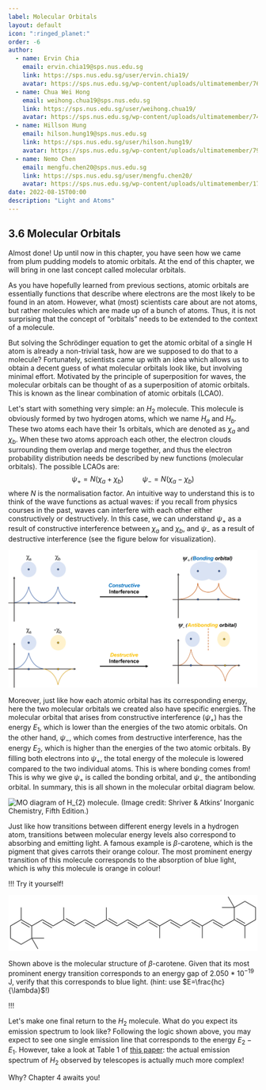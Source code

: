 ```yaml
---
label: Molecular Orbitals
layout: default
icon: ":ringed_planet:"
order: -6
author:
  - name: Ervin Chia
    email: ervin.chia19@sps.nus.edu.sg
    link: https://sps.nus.edu.sg/user/ervin.chia19/
    avatar: https://sps.nus.edu.sg/wp-content/uploads/ultimatemember/76/profile_photo-190x190.jpg?1660521922
  - name: Chua Wei Hong
    email: weihong.chua19@sps.nus.edu.sg
    link: https://sps.nus.edu.sg/user/weihong.chua19/
    avatar: https://sps.nus.edu.sg/wp-content/uploads/ultimatemember/74/profile_photo-190x190.jpg?1660522020
  - name: Hillson Hung
    email: hilson.hung19@sps.nus.edu.sg
    link: https://sps.nus.edu.sg/user/hilson.hung19/
    avatar: https://sps.nus.edu.sg/wp-content/uploads/ultimatemember/79/profile_photo-190x190.jpg?1660522020
  - name: Nemo Chen
    email: mengfu.chen20@sps.nus.edu.sg
    link: https://sps.nus.edu.sg/user/mengfu.chen20/
    avatar: https://sps.nus.edu.sg/wp-content/uploads/ultimatemember/172/profile_photo-190x190.jpg?1660521984
date: 2022-08-15T00:00
description: "Light and Atoms"
---
```



## 3.6 Molecular Orbitals

Almost done! Up until now in this chapter, you have seen how we came
from plum pudding models to atomic orbitals. At the end of this chapter,
we will bring in one last concept called molecular orbitals.

As you have hopefully learned from previous sections, atomic orbitals
are essentially functions that describe where electrons are the most
likely to be found in an atom. However, what (most) scientists care
about are not atoms, but rather molecules which are made up of a bunch
of atoms. Thus, it is not surprising that the concept of “orbitals”
needs to be extended to the context of a molecule.

But solving the Schrödinger equation to get the atomic orbital of
a single H atom is already a non-trivial task, how are we supposed
to do that to a molecule? Fortunately, scientists came up with an
idea which allows us to obtain a decent guess of what molecular orbitals
look like, but involving minimal effort. Motivated by the principle
of superposition for waves, the molecular orbitals can be thought
of as a superposition of atomic orbitals. This is known as the linear
combination of atomic orbitals (LCAO).

Let's start with something very simple: an $H_{2}$ molecule. This
molecule is obviously formed by two hydrogen atoms, which we name
$H_{a}$ and $H_{b}$. These two atoms each have their 1s orbitals,
which are denoted as $\chi_{a}$ and $\chi_{b}$. When these two atoms
approach each other, the electron clouds surrounding them overlap
and merge together, and thus the electron probability distribution
needs be described by new functions (molecular orbitals). The possible
LCAOs are: 
$$
\begin{equation}
\psi_{+}=N(\chi_{a}+\chi_{b})\hspace{30pt}\psi_{-}=N(\chi_{a}-\chi_{b})
\end{equation}
$$
where $N$ is the normalisation factor. An intuitive way to understand
this is to think of the wave functions as actual waves: if you recall
from physics courses in the past, waves can interfere with each other
either constructively or destructively. In this case, we can understand
$\psi_{+}$ as a result of constructive interference between $\chi_{a}$
and $\chi_{b}$, and $\psi_{-}$ as a result of destructive interference
(see the figure below for visualization).

![Formation of $\psi_{+}$ and $\psi_{-}$ (Image Credit: Seow Ryan)](</Resources/Chapter 3/MOformation.jpg>)

Moreover, just like how each atomic orbital has its corresponding
energy, here the two molecular orbitals we created also have specific
energies. The molecular orbital that arises from constructive interference
($\psi_{+}$) has the energy $E_{1}$, which is lower than the energies
of the two atomic orbitals. On the other hand, $\psi_{-}$, which
comes from destructive interference, has the energy $E_{2}$, which
is higher than the energies of the two atomic orbitals. By filling
both electrons into $\psi_{+}$, the total energy of the molecule
is lowered compared to the two individual atoms. This is where bonding
comes from! This is why we give $\psi_{+}$ is called the bonding
orbital, and $\psi_{-}$ the antibonding orbital. In summary, this
is all shown in the molecular orbital diagram below.

![MO diagram of $H_{2}$ molecule. (Image credit: Shriver & Atkins’
*Inorganic Chemistry*, Fifth Edition.)](</Resources/Chapter 3/H2_MO.png>)

Just like how transitions between different energy levels in a hydrogen
atom, transitions between molecular energy levels also correspond
to absorbing and emitting light. A famous example is $\beta$-carotene,
which is the pigment that gives carrots their orange colour. The most
prominent energy transition of this molecule corresponds to the absorption
of blue light, which is why this molecule is orange in colour!

!!! Try it yourself!

![](</Resources/Chapter 3/carotene.png>)

Shown above is the molecular structure of $\beta$-carotene. Given
that its most prominent energy transition corresponds to an energy
gap of 2.050 * $10^{-19}$ J, verify that this corresponds
to blue light. (hint: use $E=\frac{hc}{\lambda}$!)

!!!

Let's make one final return to the $H_{2}$ molecule. What do you
expect its emission spectrum to look like? Following the logic shown
above, you may expect to see one single emission line that corresponds
to the energy $E_{2}-E_{1}$. However, take a look at Table 1 of [this paper](https://iopscience.iop.org/article/10.3847/1538-4357/aa5b9f):
the actual emission spectrum of $H_{2}$ observed by telescopes is
actually much more complex!

Why? Chapter 4 awaits you!
